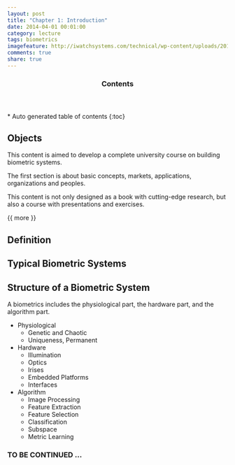 ```yaml
---
layout: post
title: "Chapter 1: Introduction"
date: 2014-04-01 00:01:00
category: lecture
tags: biometrics
imagefeature: http://iwatchsystems.com/technical/wp-content/uploads/2011/01/biometric-systems.jpg
comments: true
share: true
---
```


<section id="table-of-contents" class="toc">
  <header>
    <h3 >Contents</h3>
  </header>
<div id="drawer" markdown="1">
*  Auto generated table of contents
{:toc}
</div>
</section><!-- /#table-of-contents -->

## Objects

This content is aimed to develop a complete university course on building biometric systems.

The first section is about basic concepts, markets, applications, organizations and peoples.

This content is not only designed as a book with cutting-edge research, but also a course with presentations and exercises.

{{ more }}

## Definition

## Typical Biometric Systems

## Structure of a Biometric System

A biometrics includes the physiological part, the hardware part, and the algorithm part. 

+ Physiological
	+ Genetic and Chaotic
	+ Uniqueness, Permanent 
+ Hardware
	+ Illumination
	+ Optics
	+ Irises
	+ Embedded Platforms
	+ Interfaces
+ Algorithm
	+ Image Processing
	+ Feature Extraction
	+ Feature Selection
	+ Classification
	+ Subspace
	+ Metric Learning

### TO BE CONTINUED ... ###

